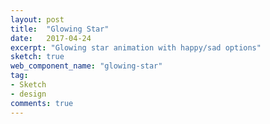 ```yaml
---
layout: post
title:  "Glowing Star"
date:   2017-04-24
excerpt: "Glowing star animation with happy/sad options"
sketch: true
web_component_name: "glowing-star"
tag:
- Sketch
- design
comments: true
---
```

<glowing-star star="happy" direction="left"></glowing-star>
<glowing-star star="sad" direction="right"></glowing-star>
